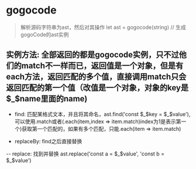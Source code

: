 # gogocode

> 解析源码字符串为ast，然后对其操作
let ast = gogocode(string) // 生成gogoCode的ast实例

## 实例方法: 全部返回的都是gogocode实例，只不过他们的match不一样而已，返回值是一个对象，但是有each方法，返回匹配的多个值，直接调用match只会返回匹配的第一个值（改值是一个对象，对象的key是$_$name里面的name)
- find: 匹配某格式文本，并且将其命名，ast.find('const $_$key = $_$value'), 可以使用.match或者(.each(item,index => item.match)index为1是表示第一个)获取第一个匹配的，如果有多个匹配，只能.each(item => item.match)

- replaceBy: find之后直接替换

-- replace: 找到并替换 ast.replace('const a = $_$value', 'const b = $_$value')



